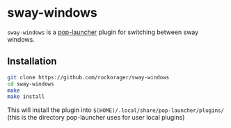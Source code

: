 # sway-windows

`sway-windows` is a [pop-launcher](https://github.com/pop-os/launcher) plugin
for switching between sway windows.

## Installation

```sh
git clone https://github.com/rockorager/sway-windows
cd sway-windows
make
make install
```

This will install the plugin into `$(HOME)/.local/share/pop-launcher/plugins/`
(this is the directory pop-launcher uses for user local plugins)
